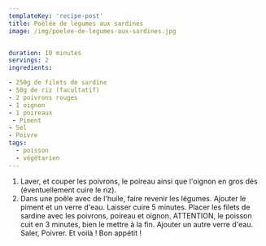 ```yaml
---
templateKey: 'recipe-post'
title: Poêlée de légumes aux sardines 
image: /img/poelee-de-legumes-aux-sardines.jpg


duration: 10 minutes
servings: 2
ingredients:

- 250g de filets de sardine
- 50g de riz (facultatif)
- 2 poivrons rouges
- 1 oignon
- 1 poireaux
 - Piment
- Sel
- Poivre
tags:
  - poisson
  - végétarien
---
```

1. Laver, et couper les poivrons, le poireau ainsi que l'oignon en gros dés (éventuellement cuire le riz). 
2. Dans une poêle avec de l'huile, faire revenir les légumes. Ajouter le piment et un verre d'eau. Laisser cuire 5 minutes. Placer les filets de sardine avec les poivrons, poireau et oignon. ATTENTION, le poisson cuit en 3 minutes, bien le mettre à la fin. Ajouter un autre verre d'eau. Saler, Poivrer. Et voilà ! Bon appétit !
